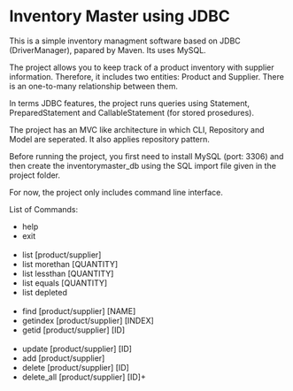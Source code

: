 # Inventory Master using JDBC

This is a simple inventory managment software based on JDBC (DriverManager), papared by Maven. Its uses MySQL. 

The project allows you to keep track of a product inventory with supplier information. Therefore, it includes two entities: Product and Supplier. There is an one-to-many relationship between them.  

In terms JDBC features, the project runs queries using Statement, PreparedStatement and CallableStatement (for stored prosedures).

The project has an MVC like architecture in which CLI, Repository and Model are seperated. It also applies repository pattern.

Before running the project, you first need to install MySQL (port: 3306) and then create the inventorymaster_db using the SQL import file given in the project folder.

For now, the project only includes  command line interface.

List of Commands:
<ul>
<li>help</li>
<li>exit</li> 
<br/>
<li>list [product/supplier]</li>
<li>list morethan [QUANTITY] </li>
<li>list lessthan [QUANTITY]</li>
<li>list equals [QUANTITY]</li>
<li>list depleted</li>
<br/>
<li>find [product/supplier] [NAME]</li>
<li>getindex [product/supplier] [INDEX]</li>
<li>getid [product/supplier] [ID]</li>
<br/>
<li>update [product/supplier] [ID]</li>
<li>add [product/supplier]</li>
<li>delete [product/supplier] [ID]</li></li>
<li>delete_all [product/supplier]  [ID]+</li>
</ul>
